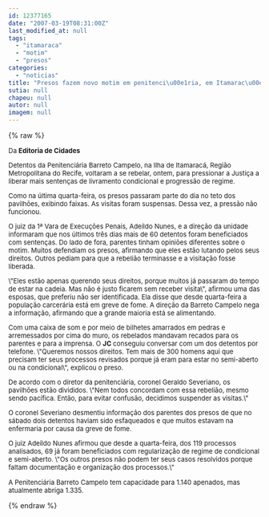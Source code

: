 ```yaml
---
id: 12377165
date: "2007-03-19T08:31:00Z"
last_modified_at: null
tags:
  - "itamaraca"
  - "motim"
  - "presos"
categories:
  - "noticias"
title: "Presos fazem novo motim em penitenci\u00e1ria, em Itamarac\u00e1"
sutia: null
chapeu: null
autor: null
imagem: null
---
```

{% raw %}
<p><FONT size=2></p>
<p><P>Da <STRONG>Editoria de Cidades</STRONG></P></p>
<p><P>Detentos da Penitenciária Barreto Campelo, na Ilha de Itamaracá, Região Metropolitana do Recife, voltaram a se rebelar, ontem, para pressionar a Justiça a liberar mais sentenças de livramento condicional e progressão de regime.</P></p>
<p><P>Como na última quarta-feira, os presos passaram parte do dia no teto dos pavilhões, exibindo faixas. As visitas foram suspensas. Dessa vez, a pressão não funcionou. </P></p>
<p><P>O juiz da 1ª Vara de Execuções Penais, Adeíldo Nunes, e a direção da unidade informaram que nos últimos três dias mais de 60 detentos foram beneficiados com sentenças. Do lado de fora, parentes tinham opiniões diferentes sobre o motim. Muitos defendiam os presos, afirmando que eles estão lutando pelos seus direitos. Outros pediam para que a rebelião terminasse e a visitação fosse liberada. </P></p>
<p><P>\"Eles estão apenas querendo seus direitos, porque muitos já passaram do tempo de estar na cadeia. Mas não é justo ficarem sem receber visita\", afirmou uma das esposas, que preferiu não ser identificada. Ela disse que desde quarta-feira a população carcerária está em greve de fome. A direção da Barreto Campelo nega a informação, afirmando que a grande maioria está se alimentando. </P></p>
<p><P>Com uma caixa de som e por meio de bilhetes amarrados em pedras e arremessados por cima do muro, os rebelados mandavam recados para os parentes e para a imprensa. O <B>JC </B>conseguiu conversar com um dos detentos por telefone. \"Queremos nossos direitos. Tem mais de 300 homens aqui que precisam ter seus processos revisados porque já eram para estar no semi-aberto ou na condicional\", explicou o preso. </P></p>
<p><P>De acordo com o diretor da penitenciária, coronel Geraldo Severiano, os pavilhões estão divididos. \"Nem todos concordam com essa rebelião, mesmo sendo pacífica. Então, para evitar confusão, decidimos suspender as visitas.\" </P></p>
<p><P>O coronel Severiano desmentiu informação dos parentes dos presos de que no sábado dois detentos haviam sido esfaqueados e que muitos estavam na enfermaria por causa da greve de fome. </P></p>
<p><P>O juiz Adeíldo Nunes afirmou que desde a quarta-feira, dos 119 processos analisados, 69 já foram beneficiados com regularização de regime de condicional e semi-aberto. \"Os outros presos não podem ter seus casos resolvidos porque faltam documentação e organização dos processos.\" </P></p>
<p><P>A Penitenciária Barreto Campelo tem capacidade para 1.140 apenados, mas atualmente abriga 1.335.</FONT></P> </p>
{% endraw %}